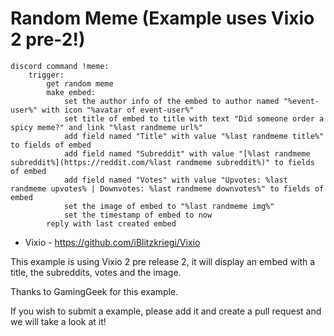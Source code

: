 # Random Meme (Example uses Vixio 2 pre-2!)

```
discord command !meme:
	trigger:
		get random meme
		make embed:
			set the author info of the embed to author named "%event-user%" with icon "%avatar of event-user%"
			set title of embed to title with text "Did someone order a spicy meme?" and link "%last randmeme url%"
			add field named "Title" with value "%last randmeme title%" to fields of embed
			add field named "Subreddit" with value "[%last randmeme subreddit%](https://reddit.com/%last randmeme subreddit%)" to fields of embed
			add field named "Votes" with value "Upvotes: %last randmeme upvotes% | Downvotes: %last randmeme downvotes%" to fields of embed
			set the image of embed to "%last randmeme img%"
			set the timestamp of embed to now
		reply with last created embed
```

* Vixio - https://github.com/iBlitzkriegi/Vixio

This example is using Vixio 2 pre release 2, it will display an embed with a title, the subreddits, votes and the image.

Thanks to GamingGeek for this example.

If you wish to submit a example, please add it and create a pull request and we will take a look at it!
